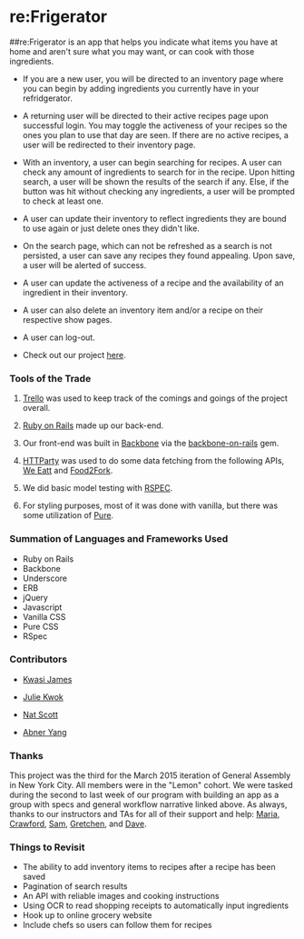# re:Frigerator 

##re:Frigerator is an app that helps you indicate what items you have at home and aren't sure what you may want, or can cook with those ingredients. 

- If you are a new user, you will be directed to an inventory page where you can begin by adding ingredients you currently have in your refridgerator. 

- A returning user will be directed to their active recipes page upon successful login. You may toggle the activeness of your recipes so the ones you plan to use that day are seen. If there are no active recipes, a user will be redirected to their inventory page. 

- With an inventory, a user can begin searching for recipes. A user can check any amount of ingredients to search for in the recipe. Upon hitting search, a user will be shown the results of the search if any. Else, if the button was hit without checking any ingredients, a user will be prompted to check at least one. 

- A user can update their inventory to reflect ingredients they are bound to use again or just delete ones they didn't like. 

- On the search page, which can not be refreshed as a search is not persisted, a user can save any recipes they found appealing. Upon save, a user will be alerted of success.

- A user can update the activeness of a recipe and the availability of an ingredient in their inventory. 

- A user can also delete an inventory item and/or a recipe on their respective show pages.

- A user can log-out.

- Check out our project [here](). 


### Tools of the Trade
1. [Trello](https://trello.com/b/VzQ0EueS/general-assembly-project-three) was used to keep track of the comings and goings of the project overall. 

2. [Ruby on Rails](http://rubyonrails.org/) made up our back-end.

3. Our front-end was built in  [Backbone](http://backbonejs.org/) via the [backbone-on-rails](https://github.com/meleyal/backbone-on-rails) gem.

4. [HTTParty](https://github.com/jnunemaker/httparty) was used to do some data fetching from the following APIs, [We Eatt](http://www.weeatt.com/) and [Food2Fork](http://food2fork.com/about/api).

5. We did basic model testing with [RSPEC](http://rspec.info/).

6. For styling purposes, most of it was done with vanilla, but there was some utilization of [Pure](http://purecss.io/).


### Summation of Languages and Frameworks Used
- Ruby on Rails
- Backbone
- Underscore
- ERB
- jQuery
- Javascript
- Vanilla CSS 
- Pure CSS
- RSpec


### Contributors
- [Kwasi James](https://github.com/kwasijames)

- [Julie Kwok](https://github.com/kwokster10) 
	
- [Nat Scott](https://github.com/itsnatscott/) 

- [Abner Yang](https://www.github.com/sunsheeppoplar)


### Thanks
This project was the third for the March 2015 iteration of General Assembly in New York City. All members were in the "Lemon" cohort. We were tasked during the second to last week of our program with building an app as a group with specs and general workflow narrative linked above. As always, thanks to our instructors and TAs for all of their support and help: [Maria](https://github.com/mariaperhaps), [Crawford](https://github.com/crawfordforbes), [Sam](https://github.com/sgottfried), [Gretchen](https://github.com/gretchenziegler), and [Dave](https://github.com/dahvvv). 


### Things to Revisit
- The ability to add inventory items to recipes after a recipe has been saved
- Pagination of search results
- An API with reliable images and cooking instructions
- Using OCR to read shopping receipts to automatically input ingredients
- Hook up to online grocery website
- Include chefs so users can follow them for recipes




